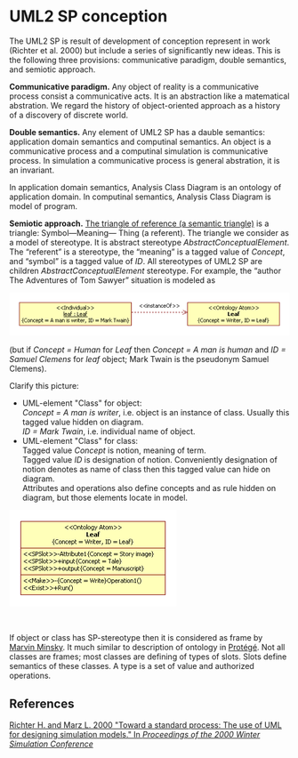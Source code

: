 # UML2 SP conception
The UML2 SP is result of development of conception represent in work (Richter et al. 2000) 
but include a series of significantly new ideas. This is the following three  provisions: communicative paradigm, 
double semantics, and semiotic approach.

**Communicative paradigm.** 
Any object of reality is a communicative process consist a communicative acts. It is an abstraction like a matematical abstration.
We regard the history of object-oriented approach as a history of a discovery of discrete world.

**Double semantics.** Any element of UML2 SP has a dauble semantics: application domain semantics and computinal semantics. An object  is a communicative process and a computinal simulation is communicative process. In simulation a communicative process is general abstration, it is an invariant.

In application domain semantics, Analysis Class Diagram is an ontology of application domain. In computinal semantics, Analysis Class Diagram is model of program.

**Semiotic approach.** 
[The triangle of reference (a semantic triangle)](https://en.wikipedia.org/wiki/Triangle_of_reference) is a triangle: Symbol—Meaning— Thing (a referent). The triangle we consider as a model of stereotype. It is abstract stereotype *AbstractConceptualElement*. The “referent” is a stereotype, the “meaning” is a tagged value of *Concept*, and “symbol” is a tagged value of *ID*. All stereotypes of UML2 SP are children *AbstractConceptualElement* stereotype.
For example, the “author The Adventures of Tom Sawyer” situation  is modeled as
<p><img src="define/MarkTwin.png" alt="" /></p>

(but if *Concept = Human* for *Leaf* then *Concept = A man is human* and *ID = Samuel Clemens*  for *leaf* object; Mark Twain is the pseudonym Samuel Clemens).

Сlarify this picture:
- UML-element "Class" for object:<br/>
*Concept = A man is writer*, i.e. object is an instance of class. Usually this tagged value hidden on diagram.<br/>
*ID = Mark Twain*, i.e. individual name of object.
- UML-element "Class" for class:<br/>
Tagged value *Concept* is notion, meaning of term.<br/> 
Tagged value *ID* is designation of notion. Conveniently designation of notion denotes as name of class then this tagged value can hide on diagram.<br/>
Attributes and operations also define concepts and as rule hidden on diagram, but those elements locate in model.
<p><img src="define/MarkTwin1.png" alt="" /></p>
<br/>

If object or class has SP-stereotype then it is considered as frame by [Marvin Minsky](https://en.wikipedia.org/wiki/Frame_(artificial_intelligence)). It much similar to description of ontology in [Protégé](http://protege.stanford.edu/publications/ontology_development/ontology101-noy-mcguinness.html). Not all classes are frames; most classes are defining of types of slots. Slots define semantics of these classes. A type is a set of value and authorized operations.

## References
[Richter H. and Marz L. 2000 "Toward a standard process: The use of UML for designing simulation models." In *Proceedings of the 2000 Winter Simulation Conference*](http://informs-sim.org/wsc00papers/056.PDF)
 

